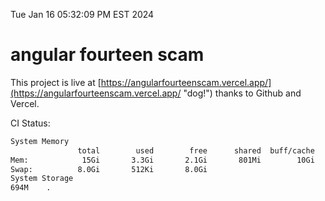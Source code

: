 Tue Jan 16 05:32:09 PM EST 2024

# angular fourteen scam


This project is live at [https://angularfourteenscam.vercel.app/](https://angularfourteenscam.vercel.app/ "dog!") thanks to Github and Vercel.

CI Status: 

```bash
System Memory
               total        used        free      shared  buff/cache   available
Mem:            15Gi       3.3Gi       2.1Gi       801Mi        10Gi        11Gi
Swap:          8.0Gi       512Ki       8.0Gi
System Storage
694M	.
